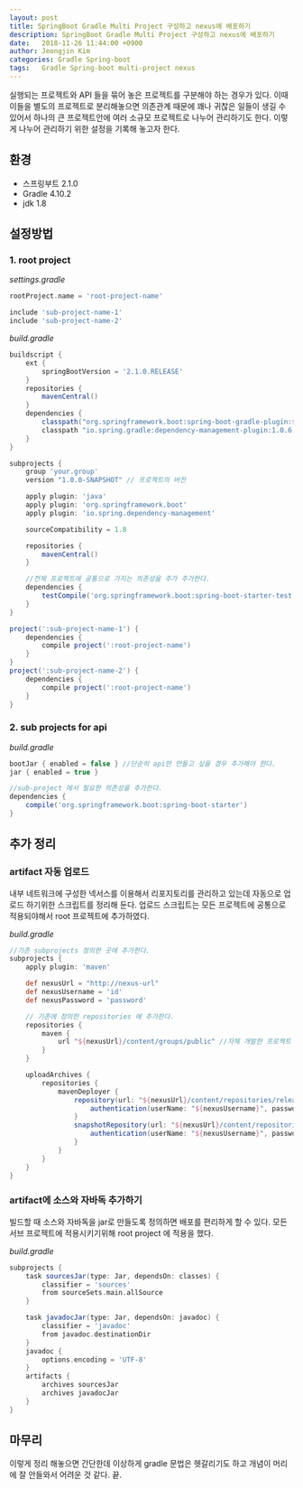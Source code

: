 ```yaml
---
layout: post
title: SpringBoot Gradle Multi Project 구성하고 nexus에 배포하기
description: SpringBoot Gradle Multi Project 구성하고 nexus에 배포하기
date:   2018-11-26 11:44:00 +0900
author: Jeongjin Kim
categories: Gradle Spring-boot
tags:	Gradle Spring-boot multi-project nexus
---
```


실행되는 프로젝트와 API 들을 묶어 놓은 프로젝트를 구분해야 하는 경우가 있다. 이때 이들을 별도의 프로젝트로 분리해놓으면 의존관계 때문에 꽤나 귀찮은 일들이 생길 수 있어서 하나의 큰 프로젝트안에 여러 소규모 프로젝트로 나누어 관리하기도 한다. 이렇게 나누어 관리하기 위한 설정을 기록해 놓고자 한다.

## 환경
* 스프링부트 2.1.0
* Gradle 4.10.2
* jdk 1.8

## 설정방법
### 1. root project

_settings.gradle_
```gradle
rootProject.name = 'root-project-name'

include 'sub-project-name-1'
include 'sub-project-name-2'
```
_build.gradle_

```gradle
buildscript {
    ext {
        springBootVersion = '2.1.0.RELEASE'
    }
    repositories {
        mavenCentral()
    }
    dependencies {
        classpath("org.springframework.boot:spring-boot-gradle-plugin:${springBootVersion}")
        classpath "io.spring.gradle:dependency-management-plugin:1.0.6.RELEASE"
    }
}

subprojects {
    group 'your.group'
    version "1.0.0-SNAPSHOT" // 프로젝트의 버전

    apply plugin: 'java'
    apply plugin: 'org.springframework.boot'
    apply plugin: 'io.spring.dependency-management'

    sourceCompatibility = 1.8

    repositories {
        mavenCentral()
    }

    //전체 프로젝트에 공통으로 가지는 의존성을 추가 추가한다.
    dependencies {
        testCompile('org.springframework.boot:spring-boot-starter-test')
    }
}

project(':sub-project-name-1') {
    dependencies {
        compile project(':root-project-name')
    }
}
project(':sub-project-name-2') {
    dependencies {
        compile project(':root-project-name')
    }
}
```

### 2. sub projects for api
_build.gradle_

```gradle
bootJar { enabled = false } //단순히 api만 만들고 싶을 경우 추가해야 한다.
jar { enabled = true }

//sub-project 에서 필요한 의존성을 추가한다.
dependencies {
    compile('org.springframework.boot:spring-boot-starter')
}
```


## 추가 정리
### artifact 자동 업로드
내부 네트워크에 구성한 넥서스를 이용해서 리포지토리를 관리하고 있는데 자동으로 업로드 하기위한 스크립트를 정리해 둔다. 업로드 스크립트는 모든 프로젝트에 공통으로 적용되야해서 root 프로젝트에 추가하였다.

_build.gradle_

```gradle
//기존 subprojects 정의한 곳에 추가한다.
subprojects {
    apply plugin: 'maven'

    def nexusUrl = "http://nexus-url"
    def nexusUsername = 'id'
    def nexusPassword = 'password'

    // 기존에 정의한 repositories 에 추가한다.
    repositories {
        maven {
            url "${nexusUrl}/content/groups/public" //자체 개발한 프로젝트 jar를 import 할 수 있도록 nexus 주소 지정(물론 넥서스는 미리 구성되어야 한다)
        }
    }

    uploadArchives {
        repositories {
            mavenDeployer {
                repository(url: "${nexusUrl}/content/repositories/releases/") {
                    authentication(userName: "${nexusUsername}", password: "${nexusPassword}")
                }
                snapshotRepository(url: "${nexusUrl}/content/repositories/snapshots") {
                    authentication(userName: "${nexusUsername}", password: "${nexusPassword}")
                }
            }
        }
    }
}
```

### artifact에 소스와 자바독 추가하기
빌드할 때 소스와 자바독을 jar로 만들도록 정의하면 배포를 편리하게 할 수 있다. 모든 서브 프로젝트에 적용시키기위해 root project 에 적용을 했다.

_build.gradle_
```gradle
subprojects {
    task sourcesJar(type: Jar, dependsOn: classes) {
        classifier = 'sources'
        from sourceSets.main.allSource
    }

    task javadocJar(type: Jar, dependsOn: javadoc) {
        classifier = 'javadoc'
        from javadoc.destinationDir
    }
    javadoc {
        options.encoding = 'UTF-8'
    }
    artifacts {
        archives sourcesJar
        archives javadocJar
    }
}
```

## 마무리
이렇게 정리 해놓으면 간단한데 이상하게 gradle 문법은 헷갈리기도 하고 개념이 머리에 잘 안들와서 어려운 것 같다. 끝.
